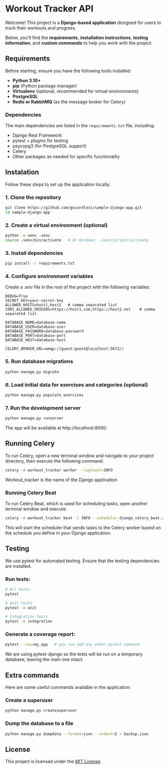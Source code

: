# Workout Tracker API

Welcome! This project is a **Django-based application** designed for users to track their workouts and progress.

Below, you'll find the **requirements**, **installation instructions**, **testing information**, and **custom commands** to help you work with the project.

## Requirements

Before starting, ensure you have the following tools installed:

- **Python 3.10+**
- **pip** (Python package manager)
- **Virtualenv** (optional, recommended for virtual environments)
- **PostgreSQL**
- **Redis or RabbitMQ** (as the message broker for Celery)

### Dependencies

The main dependencies are listed in the `requirements.txt` file, including:

- Django Rest Framework
- pytest + plugins for testing
- psycopg3 (for PostgreSQL support)
- Celery
- Other packages as needed for specific functionality

## Instalation

Follow these steps to set up the application locally:

### 1. Clone the repository

```bash
git clone https://github.com/gocardless/sample-django-app.git
cd sample-django-app
```

### 2. Create a virtual environment (optional)

```bash
python -m venv .venv
source .venv/bin/activate   # On Windows: .venv\Scripts\activate
```

### 3. Install dependencies

```bash
pip install -r requirements.txt
```

### 4. Configure environment variables

Create a .env file in the root of the project with the following variables:

```env
DEBUG=True
SECRET_KEY=your-secret-key
ALLOWED_HOSTS=host1,host2   # comma separated list
CORS_ALLOWED_ORIGINS=https://host1.com,https://host2.net    # comma separated list

DATABASE_NAME=database-name
DATABASE_USER=database-user
DATABASE_PASSWORD=database-password
DATABASE_PORT=database-port
DATABASE_HOST=database-host

CELERY_BROKER_URL=amqp://guest:guest@localhost:5672//
```

### 5. Run database migrations

```bash
python manage.py migrate
```

### 6. Load initial data for exercises and categories (optional)

```bash
python manage.py populate_exercises
```

### 7. Run the development server

```bash
python manage.py runserver
```

The app will be available at http://localhost:8000.

## Running Celery

To run Celery, open a new terminal window and navigate to your project directory, then execute the following command:

```bash
celery -A workout_tracker worker --loglevel=INFO
```
Workout_tracker is the name of the Django application

### Running Celery Beat

To run Celery Beat, which is used for scheduling tasks, open another terminal window and execute:

```bash
celery -A workout_tracker beat -l INFO --scheduler django_celery_beat.schedulers:DatabaseScheduler
```

This will start the scheduler that sends tasks to the Celery worker based on the schedule you define in your Django application.

## Testing

We use pytest for automated testing. Ensure that the testing dependencies are installed.

### Run tests:

```bash
# All tests
pytest
```

```bash
# Unit tests
pytest -m unit
```

```bash
# Integration tests
pytest -m integration
```

### Generate a coverage report:

```bash
pytest --cov=my_app   # you can add any other pytest command
```

We are using pytest-django so the tests will be run on a temporary database, leaving the main one intact.


## Extra commands

Here are some useful commands available in the application:

### Create a superuser

```bash
python manage.py createsuperuser
```

### Dump the database to a file

```bash
python manage.py dumpdata --format=json --indent=2 > backup.json
```

## License

This project is licensed under the [MIT License](https://opensource.org/licenses/MIT).
